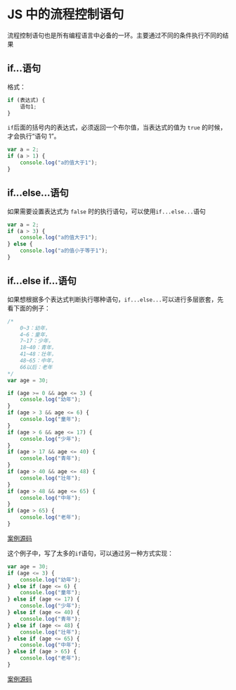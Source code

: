 # JS 中的流程控制语句

流程控制语句也是所有编程语言中必备的一环。主要通过不同的条件执行不同的结果

## if...语句

格式：

```js
if (表达式) {
    语句1;
}
```

`if`后面的括号内的表达式，必须返回一个布尔值，当表达式的值为 `true` 的时候，才会执行“语句 1”。

```js
var a = 2;
if (a > 1) {
    console.log("a的值大于1");
}
```

## if...else...语句

如果需要设置表达式为 `false` 时的执行语句，可以使用`if...else...`语句

```js
var a = 2;
if (a > 3) {
    console.log("a的值大于1");
} else {
    console.log("a的值小于等于1");
}
```

## if...else if...语句

如果想根据多个表达式判断执行哪种语句，`if...else...`可以进行多层嵌套，先看下面的例子：

```js
/*
    0~3：幼年，
    4~6：童年，
    7~17：少年，
    18~40：青年，
    41~48：壮年，
    48~65：中年，
    66以后：老年
*/
var age = 30;

if (age >= 0 && age <= 3) {
    console.log("幼年");
}
if (age > 3 && age <= 6) {
    console.log("童年");
}
if (age > 6 && age <= 17) {
    console.log("少年");
}
if (age > 17 && age <= 40) {
    console.log("青年");
}
if (age > 40 && age <= 48) {
    console.log("壮年");
}
if (age > 48 && age <= 65) {
    console.log("中年");
}
if (age > 65) {
    console.log("老年");
}
```

[案例源码](./demo/demo01.html)

这个例子中，写了太多的`if`语句，可以通过另一种方式实现：

```js
var age = 30;
if (age <= 3) {
    console.log("幼年");
} else if (age <= 6) {
    console.log("童年");
} else if (age <= 17) {
    console.log("少年");
} else if (age <= 40) {
    console.log("青年");
} else if (age <= 48) {
    console.log("壮年");
} else if (age <= 65) {
    console.log("中年");
} else if (age > 65) {
    console.log("老年");
}
```

[案例源码](./demo/demo02.html)
